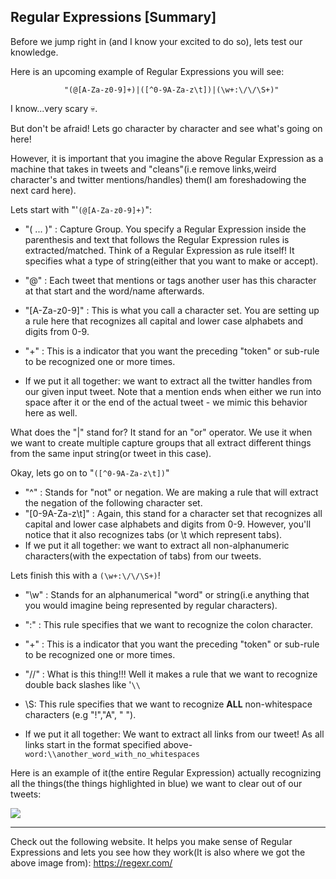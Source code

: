 <!--title="Regular Expressions [Summary]"-->

## Regular Expressions [Summary]

Before we jump right in (and I know your excited to do so), lets test our knowledge.

Here is an upcoming example of Regular Expressions you will see:

```
			"(@[A-Za-z0-9]+)|([^0-9A-Za-z\t])|(\w+:\/\/\S+)"
```

I know...very scary 💀.

But don't be afraid! Lets go character by character and see what's going on here!

However, it is important that you imagine the above Regular Expression as a machine that takes in tweets and "cleans"(i.e remove links,weird character's and twitter mentions/handles) them(I am foreshadowing the next card here).

Lets start with "'`(@[A-Za-z0-9]+)`":

* "( ... )" :  Capture Group. You specify a Regular Expression inside the parenthesis and text that follows the Regular Expression rules is extracted/matched. Think of a Regular Expression as rule itself! It specifies what a type of string(either that you want to make or accept).
* "@"  :  Each tweet that mentions or tags another user has this character at that start and the word/name afterwards.
* "[A-Za-z0-9]" : This is what you call a character set. You are setting up a rule here that recognizes all capital and lower case alphabets and digits from 0-9.

* "+" : This is a indicator that you want the preceding "token" or sub-rule to be recognized one or more times.
* If we put it all together: we want to extract all the twitter handles from our given input tweet. Note that a mention ends when either we run into space after it or the end of the actual tweet - we mimic this behavior here as well.

What does the "|" stand for? It stand for an "or" operator. We use it when we want to create multiple capture groups that all extract different things from the same input string(or tweet in this case).

Okay, lets go on to "`([^0-9A-Za-z\t])`"

* "^" : Stands for "not" or negation. We are making a rule that will extract the negation of the following character set.
* "[0-9A-Za-z\t]" : Again, this stand for a character set that recognizes all capital and lower case alphabets and digits from 0-9. However, you'll notice that it also recognizes tabs (or \t which represent tabs).
* If we put it all together: we want to extract all non-alphanumeric characters(with the expectation of tabs) from our tweets.

Lets finish this with a `(\w+:\/\/\S+)`!

* "\w" : Stands for an alphanumerical "word" or string(i.e anything that you would imagine being represented by regular characters).
* ":" : This rule specifies that we want to recognize the colon character.
* "+" : This is a indicator that you want the preceding "token" or sub-rule to be recognized one or more times.
* "\/\/" : What is this thing!!! Well it makes a rule that we want to recognize double back slashes like '`\\`

* \S: This rule specifies that we want to recognize **ALL** non-whitespace characters (e.g "!","A", " ").
* If we put it all together: We want to extract all links from our tweet! As all links start in the format specified above- `word:\\another_word_with_no_whitespaces`

Here is an example of it(the entire Regular Expression) actually recognizing all the things(the things highlighted in blue) we want to clear out of our tweets:

![](https://i.ibb.co/F5nrJnC/regep.png)

***

Check out the following website. It helps you make sense of Regular Expressions and lets you see how they work(It is also where we got the above image from): https://regexr.com/